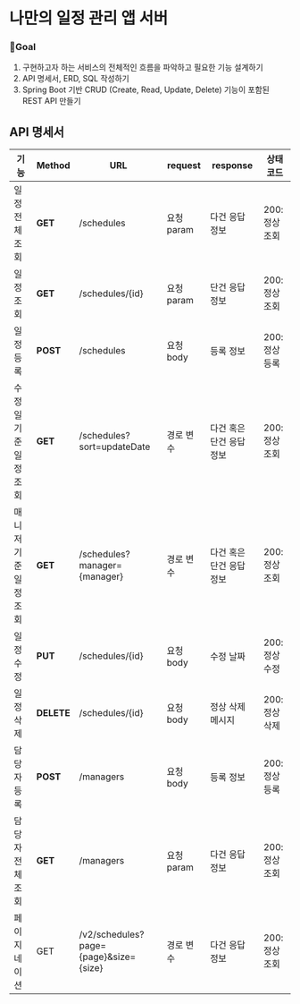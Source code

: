 # 나만의 일정 관리 앱 서버
### 🎯Goal
1. 구현하고자 하는 서비스의 전체적인 흐름을 파악하고 필요한 기능 설계하기
2. API 명세서, ERD, SQL 작성하기
3. Spring Boot 기반 CRUD (Create, Read, Update, Delete) 기능이 포함된 REST API 만들기

## API 명세서

|기능|Method|URL|request|response|상태코드|
|---|------|----|------|--------|-------|
|일정 전체 조회|**GET**|/schedules|요청 param|다건 응답 정보|200: 정상조회|
|일정 조회|**GET**|/schedules/{id}|요청 param|단건 응답 정보|200: 정상조회|
|일정 등록|**POST**|/schedules|요청 body|등록 정보|200: 정상등록|
|수정일 기준 일정 조회|**GET**|/schedules?sort=updateDate|경로 변수|다건 혹은 단건 응답 정보|200: 정상조회|
|매니저 기준 일정 조회|**GET**|/schedules?manager={manager}|경로 변수|다건 혹은 단건 응답 정보|200: 정상조회|
|일정 수정|**PUT**|/schedules/{id}|요청 body|수정 날짜|200: 정상수정|
|일정 삭제|**DELETE**|/schedules/{id}|요청 body|정상 삭제 메시지|200: 정상삭제|
|담당자 등록|**POST**|/managers|요청 body|등록 정보|200: 정상등록|
|담당자 전체 조회|**GET**|/managers|요청 param|다건 응답 정보|200: 정상조회|
|페이지네이션|GET|/v2/schedules?page={page}&size={size}|경로 변수|다건 응답 정보|200: 정상 조회|
